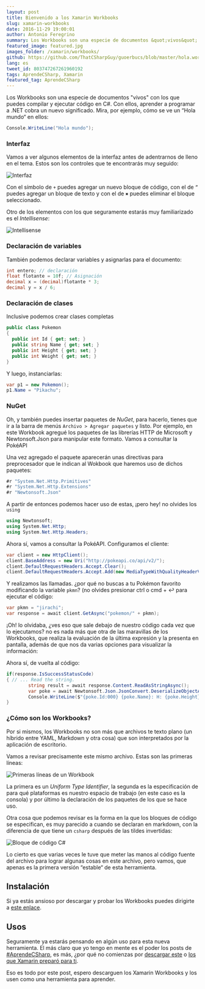 ```yaml
---
layout: post
title: Bienvenido a los Xamarin Workbooks
slug: xamarin-workbooks
date: 2016-11-29 19:00:01
author: Antonio Feregrino
summary: Los Workbooks son una especie de documentos &quot;vivos&quot; con los que puedes compilar y ejecutar código en C#.
featured_image: featured.jpg
images_folder: /xamarin/workbooks/
github: https://github.com/ThatCSharpGuy/guoerbucs/blob/master/hola.workbook/index.workbook
lang: es
tweet_id: 803747267261960192
tags: AprendeCSharp, Xamarin
featured_tag: AprendeCSharp
---
```


Los Workbooks son una especie de documentos "vivos" con los que puedes compilar y ejecutar código en C#. Con ellos, aprender a programar a .NET cobra un nuevo significado. Mira, por ejemplo, cómo se ve un “Hola mundo“ en ellos:

```csharp  
Console.WriteLine("Hola mundo");
```  

### Interfaz
Vamos a ver algunos elementos de la interfaz antes de adentrarnos de lleno en el tema. Estos son los controles que te encontrarás muy seguido:

![](http://i.imgur.com/LujKEPN.png "Interfaz")

Con el símbolo de `+` puedes agregar un nuevo bloque de código, con el de `”` puedes agregar un bloque de texto y con el de `✖️` puedes eliminar el bloque seleccionado.

Otro de los elementos con los que seguramente estarás muy familiarizado es el *Intellisense*:

![](http://i.imgur.com/V6LUPYh.png "Intellisense")

### Declaración de variables

También podemos declarar variables y asignarlas para el documento:

```csharp  
int entero; // declaración
float flotante = 10f; // Asignación
decimal x = (decimal)flotante * 3;
decimal y = x / 6;
```  

### Declaración de clases

Inclusive podemos crear clases completas

```csharp  
public class Pokemon
{
  public int Id { get; set; }
  public string Name { get; set; }
  public int Height { get; set; }
  public int Weight { get; set; }
}
```  

Y luego, instanciarlas:

```csharp  
var p1 = new Pokemon();
p1.Name = "Pikachu";
```  

### NuGet

Oh, y también puedes insertar paquetes de *NuGet*, para hacerlo, tienes que ir a la barra de menús `Archivo > Agregar paquetes` y listo. Por ejemplo, en este Workbook agregué los paquetes de las librerías HTTP de Microsoft y Newtonsoft.Json para manipular este formato. Vamos a consultar la PokéAPI

Una vez agregado el paquete aparecerán unas directivas para preprocesador que le indican al Wokbook que haremos uso de dichos paquetes:

```csharp  
#r "System.Net.Http.Primitives"
#r "System.Net.Http.Extensions"
#r "Newtonsoft.Json"
```  

A partir de entonces podemos hacer uso de estas, ¡pero hey! no olvides los `using`

```csharp  
using Newtonsoft;
using System.Net.Http;
using System.Net.Http.Headers;
```  

Ahora sí, vamos a consultar la PokéAPI. Configuramos el cliente:

```csharp  
var client = new HttpClient();
client.BaseAddress = new Uri("http://pokeapi.co/api/v2/");
client.DefaultRequestHeaders.Accept.Clear();
client.DefaultRequestHeaders.Accept.Add(new MediaTypeWithQualityHeaderValue("application/json"));
```  

Y realizamos las llamadas. ¿por qué no buscas a tu Pokémon favorito modificando la variable `pkmn`? (no olvides presionar ctrl o cmd \+ ↩︎ para ejecutar el código:

```csharp  
var pkmn = "jirachi";
var response = await client.GetAsync("pokemon/" + pkmn);
```  

¡Oh! lo olvidaba, ¿ves eso que sale debajo de nuestro código cada vez que lo ejecutamos? no es nada más que otra de las maravillas de los Workbooks, que realiza la evaluación de la última expresión y la presenta en pantalla, además de que nos da varias opciones para visualizar la información:

Ahora sí, de vuelta al código:

```csharp  
if(response.IsSuccessStatusCode)
{ // ... Read the string.
	    string result = await response.Content.ReadAsStringAsync();
        var poke = await Newtonsoft.Json.JsonConvert.DeserializeObjectAsync<Pokemon>(result);
	    Console.WriteLine($"{poke.Id:000} {poke.Name}: H: {poke.Height} and W: {poke.Weight}");
}
```  

### ¿Cómo son los Workbooks?

Por si mismos, los Workbooks no son más que archivos te texto plano (un híbrido entre YAML, Markdown y otra cosa) que son interpretados por la aplicación de escritorio.

Vamos a revisar precisamente este mismo archivo. Estas son las primeras líneas:

![](http://i.imgur.com/1xb3xPm.png "Primeras líneas de un Workbook")

La primera es un *Uniform Type Identifier*, la segunda es la especificación de para qué plataformas es nuestro espacio de trabajo (en este caso es la consola) y por último la declaración de los paquetes de los que se hace uso.

Otra cosa que podemos revisar es la forma en la que los bloques de código se especifican, es muy parecido a cuando se declaran en markdown, con la diferencia de que tiene un `csharp` después de las tildes invertidas:

![](http://i.imgur.com/ac1OWU9.png "Bloque de código C#")

Lo cierto es que varias veces le tuve que meter las manos al código fuente del archivo para lograr algunas cosas en este archivo, pero vamos, que apenas es la primera versión “estable“ de esta herramienta.

## Instalación

Si ya estás ansioso por descargar y probar los Workbooks puedes dirigirte a <a href="https://developer.xamarin.com/guides/cross-platform/workbooks/install" target="_blank">este enlace</a>.

## Usos

Seguramente ya estarás pensando en algún uso para esta nueva herramienta. El más claro que yo tengo en mente es el poder los posts de <a href="http://thatcsharpguy.com/tag/AprendeCSharp/" target="_blank">#AprendeCSharp</a>, es más, ¿por qué no comienzas por <a href="https://github.com/ThatCSharpGuy/guoerbucs/blob/master/hola.workbook/index.workbook"  target="_blank">descargar este</a> o <a href="https://developer.xamarin.com/guides/cross-platform/workbooks/samples/" target="_blank">los que Xamarin preparó para ti</a>.

Eso es todo por este post, espero descarguen los Xamarin Workbooks y los usen como una herramienta para aprender.